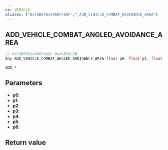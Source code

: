 ```yaml
---
ns: VEHICLE
aliases: ["0x54B0F614960F4A5F","_ADD_VEHICLE_COMBAT_AVOIDANCE_AREA"]
---
```

## ADD_VEHICLE_COMBAT_ANGLED_AVOIDANCE_AREA

```c
// 0x54B0F614960F4A5F 0x5AB26C2B
Any ADD_VEHICLE_COMBAT_ANGLED_AVOIDANCE_AREA(float p0, float p1, float p2, float p3, float p4, float p5, float p6);
```

```
ADD_*
```

## Parameters
* **p0**: 
* **p1**: 
* **p2**: 
* **p3**: 
* **p4**: 
* **p5**: 
* **p6**: 

## Return value
